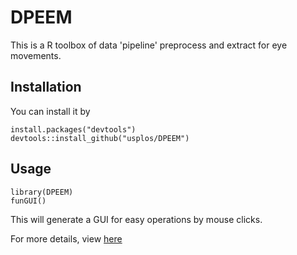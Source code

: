 # DPEEM
This is a R toolbox of data 'pipeline' preprocess and extract for eye movements. 
## Installation
You can install it by 
```
install.packages("devtools")
devtools::install_github("usplos/DPEEM")
```

## Usage
```
library(DPEEM)
funGUI()
```
This will generate a GUI for easy operations by mouse clicks.

For more details, view [here](https://github.com/usplos/DPEEM/blob/branch1/DPEEM%20%E8%BD%AF%E4%BB%B6%E8%AF%B4%E6%98%8E%E4%B9%A6.pdf)
